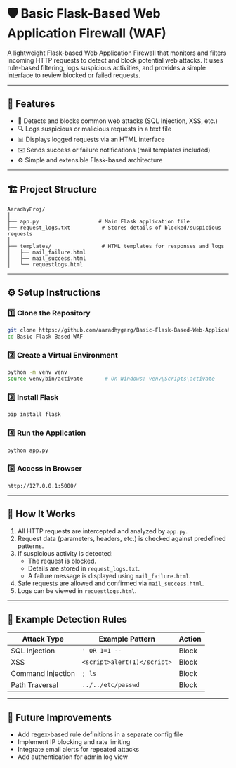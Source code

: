 # 🛡️ Basic Flask-Based Web Application Firewall (WAF)

A lightweight Flask-based Web Application Firewall that monitors and filters incoming HTTP requests to detect and block potential web attacks. It uses rule-based filtering, logs suspicious activities, and provides a simple interface to review blocked or failed requests.

---

## 🚀 Features

- 🧱 Detects and blocks common web attacks (SQL Injection, XSS, etc.)
- 🔍 Logs suspicious or malicious requests in a text file
- 📊 Displays logged requests via an HTML interface
- ✉️ Sends success or failure notifications (mail templates included)
- ⚙️ Simple and extensible Flask-based architecture

---

## 🏗️ Project Structure

```
AaradhyProj/
│
├── app.py                   # Main Flask application file
├── request_logs.txt          # Stores details of blocked/suspicious requests
│
├── templates/                # HTML templates for responses and logs
│   ├── mail_failure.html
│   ├── mail_success.html
│   └── requestlogs.html
```

---

## ⚙️ Setup Instructions

### 1️⃣ Clone the Repository
```bash
git clone https://github.com/aaradhygarg/Basic-Flask-Based-Web-Application-Firewall
cd Basic Flask Based WAF
```

### 2️⃣ Create a Virtual Environment
```bash
python -m venv venv
source venv/bin/activate       # On Windows: venv\Scripts\activate
```

### 3️⃣ Install Flask
```bash
pip install flask
```

### 4️⃣ Run the Application
```bash
python app.py
```

### 5️⃣ Access in Browser
```
http://127.0.0.1:5000/
```

---

## 🧠 How It Works

1. All HTTP requests are intercepted and analyzed by `app.py`.
2. Request data (parameters, headers, etc.) is checked against predefined patterns.
3. If suspicious activity is detected:
   - The request is blocked.
   - Details are stored in `request_logs.txt`.
   - A failure message is displayed using `mail_failure.html`.
4. Safe requests are allowed and confirmed via `mail_success.html`.
5. Logs can be viewed in `requestlogs.html`.

---

## 🧩 Example Detection Rules

| Attack Type | Example Pattern | Action |
|--------------|----------------|--------|
| SQL Injection | `' OR 1=1 --` | Block |
| XSS | `<script>alert(1)</script>` | Block |
| Command Injection | `; ls` | Block |
| Path Traversal | `../../etc/passwd` | Block |

---

## 🧱 Future Improvements

- Add regex-based rule definitions in a separate config file  
- Implement IP blocking and rate limiting  
- Integrate email alerts for repeated attacks  
- Add authentication for admin log view  
